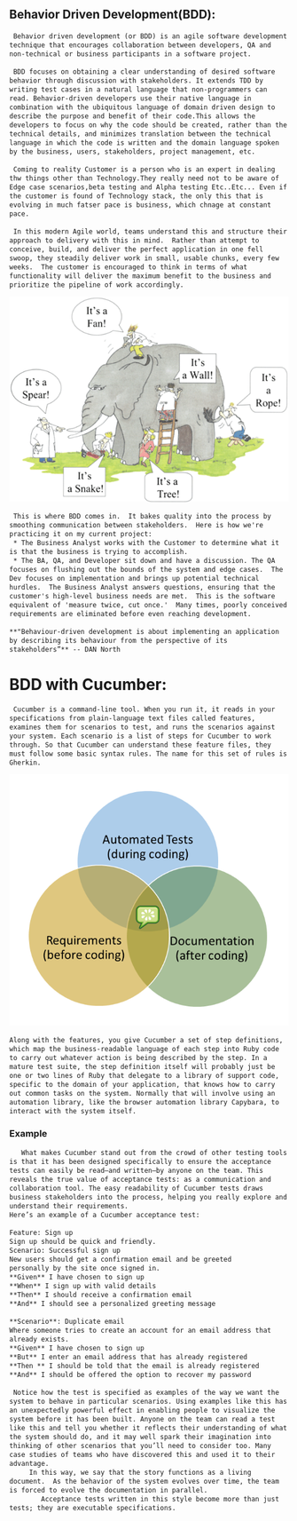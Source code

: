 
## Behavior Driven Development(BDD):

     Behavior driven development (or BDD) is an agile software development technique that encourages collaboration between developers, QA and non-technical or business participants in a software project.

     BDD focuses on obtaining a clear understanding of desired software behavior through discussion with stakeholders. It extends TDD by writing test cases in a natural language that non-programmers can read. Behavior-driven developers use their native language in combination with the ubiquitous language of domain driven design to describe the purpose and benefit of their code.This allows the developers to focus on why the code should be created, rather than the technical details, and minimizes translation between the technical language in which the code is written and the domain language spoken by the business, users, stakeholders, project management, etc.
     
     Coming to reality Customer is a person who is an expert in dealing thw things other than Technology.They really need not to be aware of Edge case scenarios,beta testing and Alpha testing Etc..Etc... Even if the customer is found of Technology stack, the only this that is evolving in much fatser pace is business, which chnage at constant pace.
     
     In this modern Agile world, teams understand this and structure their approach to delivery with this in mind.  Rather than attempt to conceive, build, and deliver the perfect application in one fell swoop, they steadily deliver work in small, usable chunks, every few weeks.  The customer is encouraged to think in terms of what functionality will deliver the maximum benefit to the business and prioritize the pipeline of work accordingly.
     
   ![misconception between the team](images/problems.png)

     This is where BDD comes in.  It bakes quality into the process by smoothing communication between stakeholders.  Here is how we're practicing it on my current project:
     * The Business Analyst works with the Customer to determine what it is that the business is trying to accomplish.
     * The BA, QA, and Developer sit down and have a discussion. The QA focuses on flushing out the bounds of the system and edge cases.  The Dev focuses on implementation and brings up potential technical hurdles.  The Business Analyst answers questions, ensuring that the customer's high-level business needs are met.  This is the software equivalent of 'measure twice, cut once.'  Many times, poorly conceived requirements are eliminated before even reaching development.
   
    **"Behaviour-driven development is about implementing an application by describing its behaviour from the perspective of its stakeholders”** -- DAN North




# BDD with Cucumber:
     
     Cucumber is a command-line tool. When you run it, it reads in your specifications from plain-language text files called features, examines them for scenarios to test, and runs the scenarios against your system. Each scenario is a list of steps for Cucumber to work through. So that Cucumber can understand these feature files, they must follow some basic syntax rules. The name for this set of rules is Gherkin.
     
   ![Cucumber_role](images/cucumber_core.png)
   
    Along with the features, you give Cucumber a set of step definitions, which map the business-readable language of each step into Ruby code to carry out whatever action is being described by the step. In a mature test suite, the step definition itself will probably just be one or two lines of Ruby that delegate to a library of support code, specific to the domain of your application, that knows how to carry out common tasks on the system. Normally that will involve using an automation library, like the browser automation library Capybara, to interact with the system itself.
    

### Example
       What makes Cucumber stand out from the crowd of other testing tools is that it has been designed specifically to ensure the acceptance tests can easily be read—and written—by anyone on the team. This reveals the true value of acceptance tests: as a communication and collaboration tool. The easy readability of Cucumber tests draws business stakeholders into the process, helping you really explore and understand their requirements.
    Here’s an example of a Cucumber acceptance test:

    Feature: Sign up
    Sign up should be quick and friendly.
    Scenario: Successful sign up
    New users should get a confirmation email and be greeted
    personally by the site once signed in.
    **Given** I have chosen to sign up
    **When** I sign up with valid details
    **Then** I should receive a confirmation email
    **And** I should see a personalized greeting message
    
    **Scenario**: Duplicate email
    Where someone tries to create an account for an email address that already exists.
    **Given** I have chosen to sign up
    **But** I enter an email address that has already registered
    **Then ** I should be told that the email is already registered
    **And** I should be offered the option to recover my password
    
     Notice how the test is specified as examples of the way we want the system to behave in particular scenarios. Using examples like this has an unexpectedly powerful effect in enabling people to visualize the system before it has been built. Anyone on the team can read a test like this and tell you whether it reflects their understanding of what the system should do, and it may well spark their imagination into thinking of other scenarios that you’ll need to consider too. Many case studies of teams who have discovered this and used it to their advantage.
         In this way, we say that the story functions as a living document.  As the behavior of the system evolves over time, the team is forced to evolve the documentation in parallel.
            Acceptance tests written in this style become more than just tests; they are executable specifications.